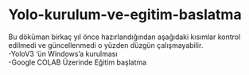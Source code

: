 # Yolo-kurulum-ve-egitim-baslatma                               

Bu döküman birkaç yıl önce hazırlandığından aşağıdaki kısımlar kontrol edilmedi ve güncellenmedi o yüzden düzgün çalışmayabilir.                                
-YoloV3 ‘ün Windows’a kurulması                                                         
-Google COLAB Üzerinde Eğitim başlatma

